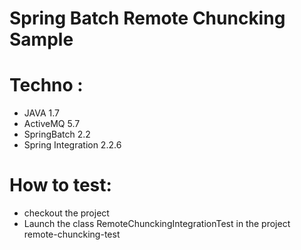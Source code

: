 Spring Batch Remote Chuncking Sample
====================================

# Techno :

  - JAVA 1.7
  - ActiveMQ 5.7
  - SpringBatch 2.2
  - Spring Integration 2.2.6

# How to test:

  - checkout the project
  - Launch the class RemoteChunckingIntegrationTest in the project remote-chuncking-test
